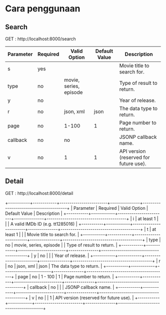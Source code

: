 # Cara penggunaan

## Search

GET : http://localhost:8000/search

| Parameter | Required | Valid Option           | Default Value | Description                            |
|-----------|----------|------------------------|---------------|----------------------------------------|
| s         | yes      |                        | <empty>       | Movie title to search for.             |
| type      | no       | movie, series, episode | <empty>       | Type of result to return.              |
| y         | no       |                        | <empty>       | Year of release.                       |
| r         | no       | json, xml              | json          | The data type to return.               |
| page      | no       | 1-100                  | 1             | Page number to return.                 |
| callback  | no       | no                     | <empty>       | JSONP callback name.                   |
| v         | no       | 1                      | 1             | API version (reserved for future use). |

## Detail

GET : http://localhost:8000/detail

+-----------+------------+------------------------+---------------+----------------------------------------+
| Parameter | Required | Valid Option | Default Value | Description |
+-----------+------------+------------------------+---------------+----------------------------------------+
| i | at least 1 | | <empty> | A valid IMDb ID (e.g. tt1285016) |
+-----------+------------+------------------------+---------------+----------------------------------------+
| t | at least 1 | | <empty> | Movie title to search for. |
+-----------+------------+------------------------+---------------+----------------------------------------+
| type | no | movie, series, episode | <empty> | Type of result to return. |
+-----------+------------+------------------------+---------------+----------------------------------------+
| y | no | | <empty> | Year of release. |
+-----------+------------+------------------------+---------------+----------------------------------------+
| r | no | json, xml | json | The data type to return. |
+-----------+------------+------------------------+---------------+----------------------------------------+
| page | no | 1 - 100 | 1 | Page number to return. |
+-----------+------------+------------------------+---------------+----------------------------------------+
| callback | no | | <empty> | JSONP callback name. |
+-----------+------------+------------------------+---------------+----------------------------------------+
| v | no | | 1 | API version (reserved for future use). |
+-----------+------------+------------------------+---------------+----------------------------------------+
